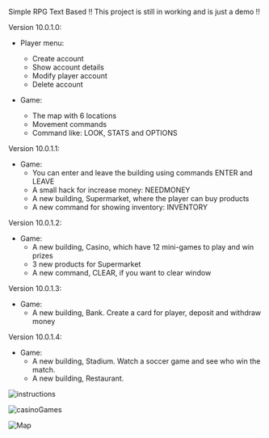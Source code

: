 Simple RPG Text Based !! This project is still in working and is just a demo !!

Version 10.0.1.0:
  - Player menu:
    + Create account
    + Show account details
    + Modify player account
    + Delete account

  - Game:
    + The map with 6 locations
    + Movement commands
    + Command like: LOOK, STATS and OPTIONS


Version 10.0.1.1:
  - Game:
      + You can enter and leave the building using commands ENTER and LEAVE
      + A small hack for increase money: NEEDMONEY
      + A new building, Supermarket, where the player can buy products
      + A new command for showing inventory: INVENTORY

   
Version 10.0.1.2:
  - Game:
      + A new building, Casino, which have 12 mini-games to play and win prizes
      + 3 new products for Supermarket
      + A new command, CLEAR, if you want to clear window


Version 10.0.1.3:
  - Game:
      + A new building, Bank. Create a card for player, deposit and withdraw money


Version 10.0.1.4:
  - Game:
      + A new building, Stadium. Watch a soccer game and see who win the match.
      + A new building, Restaurant.


![instructions](https://github.com/user-attachments/assets/2f64bb32-c049-4113-b81a-ab5bfe27e991)

![casinoGames](https://github.com/user-attachments/assets/10b89eb5-693b-4971-9c4b-c9b4125a1bae)

![Map](https://github.com/user-attachments/assets/86ac7b36-4a80-4462-9262-f0359f1e7ae9)

